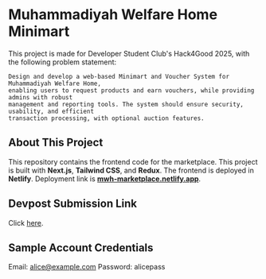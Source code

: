 # Muhammadiyah Welfare Home Minimart

This project is made for Developer Student Club's Hack4Good 2025, with the following problem statement:

```
Design and develop a web-based Minimart and Voucher System for Muhammadiyah Welfare Home, 
enabling users to request products and earn vouchers, while providing admins with robust 
management and reporting tools. The system should ensure security, usability, and efficient 
transaction processing, with optional auction features.

```

## About This Project

This repository contains the frontend code for the marketplace. This project is built with **Next.js**, **Tailwind CSS**, and **Redux**. The frontend is deployed in **Netlify**. Deployment link is [**mwh-marketplace.netlify.app**](https://mwh-marketplace.netlify.app).

## Devpost Submission Link

Click [here](https://devpost.com/software/h4g-2025-team-yfz).

## Sample Account Credentials

Email: alice@example.com
Password: alicepass